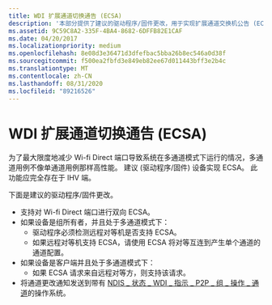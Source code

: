 ```yaml
---
title: WDI 扩展通道切换通告 (ECSA)
description: '本部分提供了建议的驱动程序/固件更改，用于实现扩展通道交换机公告 (ECSA) '
ms.assetid: 9C59C8A2-335F-4BA4-8682-6DFFB82E1CAF
ms.date: 04/20/2017
ms.localizationpriority: medium
ms.openlocfilehash: 8e08d3e36471d3dfefbac5bba26b8ec546a0d38f
ms.sourcegitcommit: f500ea2fbfd3e849eb82ee67d011443bff3e2b4c
ms.translationtype: MT
ms.contentlocale: zh-CN
ms.lasthandoff: 08/31/2020
ms.locfileid: "89216526"
---
```

# <a name="wdi-extended-channel-switch-announcement-ecsa"></a>WDI 扩展通道切换通告 (ECSA)


为了最大限度地减少 Wi-fi Direct 端口导致系统在多通道模式下运行的情况，多通道用例不像单通道用例那样高性能。 建议 (驱动程序/固件) 设备实现 ECSA。 此功能应完全存在于 IHV 端。

下面是建议的驱动程序/固件更改。

-   支持对 Wi-fi Direct 端口进行双向 ECSA。
-   如果设备是组所有者，并且处于多通道模式下：
    -   驱动程序必须检测远程对等机是否支持 ECSA。
    -   如果远程对等机支持 ECSA，请使用 ECSA 将对等互连到产生单个通道的通道配置。
-   如果设备是客户端并且处于多通道模式下：
    -   如果 ECSA 请求来自远程对等方，则支持该请求。
-   将通道更改通知发送到带有 [NDIS \_ 状态 \_ WDI \_ 指示 \_ P2P \_ 组 \_ 操作 \_ 通道](./ndis-status-wdi-indication-p2p-group-operating-channel.md)的操作系统。

 

